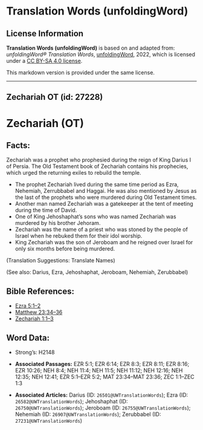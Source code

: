 # Translation Words (unfoldingWord)

## License Information

**Translation Words (unfoldingWord)** is based on and adapted from: _unfoldingWord® Translation Words_, [unfoldingWord](https://unfoldingword.org/utw), 2022, which is licensed under a [CC BY-SA 4.0 license](https://creativecommons.org/licenses/by-sa/4.0/legalcode.en).

This markdown version is provided under the same license.



--------------------------------

## Zechariah OT (id: 27228)

Zechariah (OT)
==============

Facts:
------

Zechariah was a prophet who prophesied during the reign of King Darius I of Persia. The Old Testament book of Zechariah contains his prophecies, which urged the returning exiles to rebuild the temple.

* The prophet Zechariah lived during the same time period as Ezra, Nehemiah, Zerrubbabel and Haggai. He was also mentioned by Jesus as the last of the prophets who were murdered during Old Testament times.
* Another man named Zechariah was a gatekeeper at the tent of meeting during the time of David.
* One of King Jehoshaphat’s sons who was named Zechariah was murdered by his brother Jehoram.
* Zechariah was the name of a priest who was stoned by the people of Israel when he rebuked them for their idol worship.
* King Zechariah was the son of Jeroboam and he reigned over Israel for only six months before being murdered.

(Translation Suggestions: Translate Names)

(See also: Darius, Ezra, Jehoshaphat, Jeroboam, Nehemiah, Zerubbabel)

Bible References:
-----------------

* [Ezra 5:1–2](https://ref.ly/Ezra5:1-Ezra5:2)
* [Matthew 23:34–36](https://ref.ly/Matt23:34-Matt23:36)
* [Zechariah 1:1–3](https://ref.ly/Zech1:1-Zech1:3)

Word Data:
----------

* Strong’s: H2148

* **Associated Passages:** EZR 5:1; EZR 6:14; EZR 8:3; EZR 8:11; EZR 8:16; EZR 10:26; NEH 8:4; NEH 11:4; NEH 11:5; NEH 11:12; NEH 12:16; NEH 12:35; NEH 12:41; EZR 5:1–EZR 5:2; MAT 23:34–MAT 23:36; ZEC 1:1–ZEC 1:3
* **Associated Articles:** Darius (ID: `26501@UWTranslationWords`); Ezra (ID: `26582@UWTranslationWords`); Jehoshaphat (ID: `26750@UWTranslationWords`); Jeroboam (ID: `26755@UWTranslationWords`); Nehemiah (ID: `26907@UWTranslationWords`); Zerubbabel (ID: `27231@UWTranslationWords`)

